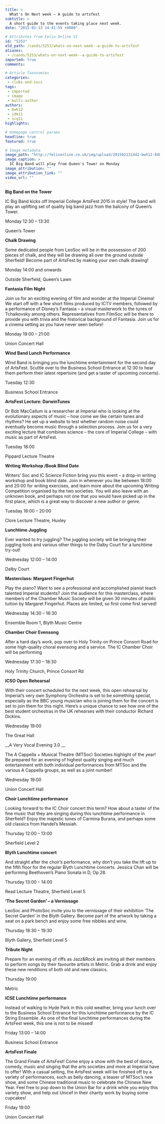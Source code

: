 ```yaml
---
title: >
  What's On Next week – A guide to artsfest
subtitle: >
  A short guide to the events taking place next week.
date: "2015-02-13 14:41:55 +0000"

# Attributes from Felix Online V1
id: "5253"
old_path: /cands/5253/whats-on-next-week--a-guide-to-artsfest
aliases:
 - /cands/5253/whats-on-next-week--a-guide-to-artsfest
imported: true
comments:

# Article Taxonomies
categories:
 - clubs-and-socs
tags:
 - imported
 - image
 - multi-author
authors:
 - bwh12
 - jdm11
 - scq11
highlights:

# Homepage control params
headline: true
featured: true

# Image metadata
image_path: "http://felixonline.co.uk/img/upload/201502131442-bwh12-8489844811_41d871f599_o.jpg"
image_caption: >
  IC Big Band will play from Queen's Tower on Monday
image_attribution: ""
image_attribution_link: ""
video_url: ""
---
```


__Big Band on the Tower__

IC Big Band kicks off Imperial College ArtsFest 2015 in style! The band will play an uplifting set of quality big band jazz from the balcony of Queen’s Tower.

Monday 12:30 – 13:30

Queen’s Tower

__Chalk Drawing__

Some dedicated people from LeoSoc will be in the possession of 200 pieces of chalk, and they will be drawing all over the ground outside Sherfield! Become part of ArtsFest by making your own chalk drawing!

Monday 14:00 and onwards

Outside Sherfield, Queen’s Lawn

__Fantasia Film Night__

Join us for an exciting evening of film and wonder at the Imperial Cinema! We start off with a few short films produced by ICTV members, followed by a performance of Disney’s Fantasia – a visual masterwork to the tunes of Tchaikovsky among others. Representatives from FilmSoc will be there to provide you with trivia and the historical background of Fantasia. Join us for a cinema setting as you have never seen before!

Monday 19:00 – 21:00

Union Concert Hall

__Wind Band Lunch Performance__

Wind Band is bringing you the lunchtime entertainment for the second day of ArtsFest. Scuttle over to the Business School Entrance at 12:30 to hear them perform their latest repertoire (and get a taster of upcoming concerts).

Tuesday 12:30

Business School Entrance

__ArtsFest Lecture: DarwinTunes__

Dr Bob MacCallum is a researcher at Imperial who is looking at the evolutionary aspects of music – how come we like certain tunes and rhythms? He set up a website to test whether random noise could eventually become music through a selection process. Join us for a very exciting lecture that combines science – the core of Imperial College – with music as part of ArtsFest.

Tuesday 18:00

Pippard Lecture Theatre

__Writing Workshop /Book Blind Date__

Writers’ Soc and IC Science Fiction bring you this event – a drop-in writing workshop and book blind date. Join in whenever you like between 18:00 and 20:00 for writing exercises, and learn more about the upcoming Writing Competition organised by the two societies. You will also leave with an unknown book, and perhaps not one that you would have picked up in the first place, which is a great way to discover a new author or genre.

Tuesday 18:00 – 20:00

Clore Lecture Theatre, Huxley

__Lunchtime Juggling__

Ever wanted to try juggling? The juggling society will be bringing their juggling tools and various other things to the Dalby Court for a lunchtime try-out!

Wednesday 12:00 – 14:00

Dalby Court

__Masterclass: Margaret Fingerhut__

Play the piano? Want to see a professional and accomplished pianist teach talented Imperial students? Join the audience for this masterclass, where members of the Chamber Music Society will be given 30 minutes of public tuition by Margaret Fingerhut. Places are limited, so first come first served!

Wednesday 14:30 – 16:30

Ensemble Room 1, Blyth Music Centre

__Chamber Choir Evensong__

After a hard day’s work, pop over to Holy Trinity on Prince Consort Road for some high-quality choral evensong and a service. The IC Chamber Choir will be performing

Wednesday 17:30 – 18:30

Holy Trinity Church, Prince Consort Rd

__ICSO Open Rehearsal__

With their concert scheduled for the next week, this open rehearsal by Imperial’s very own Symphony Orchestra is set to be something special, especially as the BBC young musician who is joining them for the concert is set to join them for this night. Here’s a unique chance to see how one of the best student orchestras in the UK rehearses with their conductor Richard Dickins.

Wednesday 19:00

The Great Hall

__A Very Vocal Evening 3.0 __

The A Cappella + Musical Theatre (MTSoc) Societies highlight of the year! Be prepared for an evening of highest quality singing and much entertainment with both individual performances from MTSoc and the various A Cappella groups, as well as a joint number!

Wednesday 19:00

Union Concert Hall

__Choir Lunchtime performance__

Looking forward to the IC Choir concert this term? How about a taster of the fine music that they are singing during this lunchtime performance in Sherfield? Enjoy the majestic tunes of Carmina Burana, and perhaps some old classics from Handel’s Messiah.

Thursday 12:00 – 13:00

Sherfield Level 2

__Blyth Lunchtime concert__

And straight after the choir’s performance, why don’t you take the lift up to the fifth floor for the regular Blyth Lunchtime concerts. Jessica Chan will be performing Beethoven’s Piano Sonata in D, Op 28.

Thursday 13:00 – 14:00

Read Lecture Theatre, Sherfield Level 5

__‘The Secret Garden’ – a Vernissage__

LeoSoc and PhotoSoc invite you to the vernissage of their exhibition ‘The Secret Garden’ in the Blyth Gallery. Become part of the artwork by taking a seat on a park bench and enjoy some free nibbles and wine.

Thursday 18:30 – 19:30

Blyth Gallery, Sherfield Level 5

__Tribute Night__

Prepare for an evening of riffs as Jazz&Rock are inviting all their members to perform songs by their favourite artists in Metric. Grab a drink and enjoy these new renditions of both old and new classics.

Thursday 19:00

Metric

__ICSE Lunchtime performance__

Instead of walking to Hyde Park in this cold weather, bring your lunch over to the Business School Entrance for this lunchtime performance by the IC String Ensemble. As one of the final lunchtime performances during the ArtsFest week, this one is not to be missed!

Friday 13:00 – 14:00

Business School Entrance

__ArtsFest Finale__

The Grand Finale of ArtsFest! Come enjoy a show with the best of dance, comedy, music and singing that the arts societies and more at Imperial have to offer! With a casual setting, the ArtsFest week will be finished off by a variety of performances, such as belly dancing, a teaser of MTSoc’s new show, and some Chinese traditional music to celebrate the Chinese New Year. Feel free to pop down to the Union Bar for a drink while you enjoy this variety show, and help out Unicef in their charity work by buying some cupcakes!

Friday 19:00

Union Concert Hall
